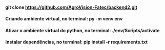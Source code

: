 #### git clone https://github.com/AgroVision-Fatec/backend2.git

#### Criando ambiente virtual, no terminal: py -m venv env

#### Ativar o ambiente virtual do python, no terminal: ./env/Scripts/activate

#### Instalar dependências, no terminal: pip install -r requirements.txt
